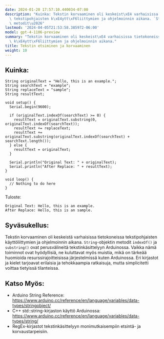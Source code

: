 ```yaml
---
date: 2024-01-20 17:57:10.440034-07:00
description: "Kuinka: Tekstin korvaaminen oli keskeist\xE4 varhaisissa tietokoneissa\
  \ tekstipohjaisten k\xE4ytt\xF6liittymien ja ohjelmoinnin aikana. `String`-objektin\
  \ metodit\u2026"
lastmod: '2024-04-05T21:53:58.385972-06:00'
model: gpt-4-1106-preview
summary: "Tekstin korvaaminen oli keskeist\xE4 varhaisissa tietokoneissa tekstipohjaisten\
  \ k\xE4ytt\xF6liittymien ja ohjelmoinnin aikana."
title: Tekstin etsiminen ja korvaaminen
weight: 10
---
```


## Kuinka:
```Arduino
String originalText = "Hello, this is an example.";
String searchText = "example";
String replaceText = "sample";
String resultText;

void setup() {
  Serial.begin(9600);
  
  if (originalText.indexOf(searchText) >= 0) {
    resultText = originalText.substring(0, originalText.indexOf(searchText));
    resultText += replaceText;
    resultText += originalText.substring(originalText.indexOf(searchText) + searchText.length());
  } else {
    resultText = originalText;
  }

  Serial.println("Original Text: " + originalText);
  Serial.println("After Replace: " + resultText);
}

void loop() {
  // Nothing to do here
}
```
Tuloste:
```
Original Text: Hello, this is an example.
After Replace: Hello, this is an sample.
```

## Syväsukellus:
Tekstin korvaaminen oli keskeistä varhaisissa tietokoneissa tekstipohjaisten käyttöliittymien ja ohjelmoinnin aikana. `String`-objektin metodit `indexOf()` ja `substring()` ovat perusvälineitä tekstinkäsittelyyn Arduinossa. Vaikka nämä toiminnot ovat hyödyllisiä, ne kuluttavat myös muistia, mikä on tärkeää huomioida resurssirajoitteisissa järjestelmissä kuten Arduinossa. Eri kirjastot ja kielet tarjoavat erilaisia ja tehokkaampia ratkaisuja, mutta simplicitetti voittaa tietyissä tilanteissa.

## Katso Myös:
- Arduino String Reference: https://www.arduino.cc/reference/en/language/variables/data-types/stringobject/
- C++ std::string-kirjaston käyttö Arduinossa: https://www.arduino.cc/reference/en/language/variables/data-types/string/
- RegEx-kirjastot tekstinkäsittelyyn monimutkaisempiin etsintä- ja korvaustarpeisiin.
